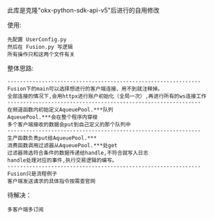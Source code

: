 此库是克隆"okx-python-sdk-api-v5"后进行的自用修改

使用:

    先配置 UserConfig.py
    然后在 Fusion.py 写逻辑
    所有操作只和这两个文件有关
    

整体思路:

    --------------------------------------------------------------
    Fusion下的main可以选择想进行的客户端连接、用不到就注释掉。
    全部连接的情况下,会用httpx进行账户初始化（全局一次）,再进行所有的ws连接工作
    --------------------------------------------------------------    
    在频道函数内初始定义AqueuePool.***队列
    AqueuePool.***会在整个程序内穿梭
    多个客户端接收的数据会put到自己定义的那个队列中
    --------------------------------------------------------------
    生产函数负责put给AqueuePool.***
    消费函数调用过滤器从AqueuePool.***处get
    过滤器筛选符合条件的数据传递给handle,不符合就写入日志
    handle处理对应的事件,执行交易逻辑的编写。
    --------------------------------------------------------------
    Fusion只是流程例子
    客户端发送请求的具体指令按需查官网 

待解决：

    多客户端多订阅

